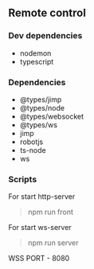 ## Remote control

### Dev dependencies
  * nodemon
  * typescript

### Dependencies
  * @types/jimp
  * @types/node
  * @types/websocket
  * @types/ws
  * jimp
  * robotjs
  * ts-node
  * ws

### Scripts
 For start http-server
 > npm run front

 For start ws-server
 > npm run server

WSS PORT - 8080
